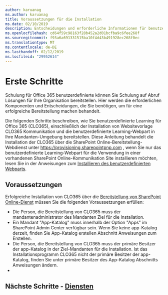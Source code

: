 ```yaml
---
author: karuanag
ms.author: karuanag
title: Voraussetzungen für die Installation
ms.date: 02/10/2019
description: Entscheidungen und erforderliche Informationen für benutzerdefinierte Learning-Installation und Einrichtung
ms.openlocfilehash: cd64f59c98163f28b452a2d01bcfba9c6fee268f
ms.sourcegitcommit: f93a6a691331515ba10f4d43b491928ec268f0ec
ms.translationtype: MT
ms.contentlocale: de-DE
ms.lasthandoff: 02/12/2019
ms.locfileid: "29952614"
---
```

# <a name="getting-started"></a>Erste Schritte

Schulung für Office 365 benutzerdefinierte können Sie Schulung auf Abruf Lösungen für Ihre Organisation bereitstellen.  Hier werden die erforderlichen Komponenten und Entscheidungen, die Sie benötigen, um für eine erfolgreiche Bereitstellung machen behandelt.

Die folgenden Schritte beschreiben, wie Sie benutzerdefinierte Learning für Office 365 (CLO365), einschließlich der Installation von Websitevorlage CLO365 Kommunikation und die benutzerdefinierte Learning-Webpart in Ihre Mandanten-Umgebung bereitstellen. Diese Anleitung behandelt die Installation der CLO365 über die SharePoint Online-Bereitstellung-Webdienst unter https://provisioning.sharepointpnp.com , wenn Sie nur das benutzerdefinierte Learning-Webpart für die Verwendung in einer vorhandenen SharePoint Online-Kommunikation Site installieren möchten, lesen Sie in der Anweisungen zum [Installieren des benutzerdefinierten Webparts](installwebpart.md). 

## <a name="pre-requisites"></a>Voraussetzungen
 
Erfolgreiche Installation von CLO365 über die [Bereitstellung von SharePoint Online-Dienst](https://provisioning.sharepointpnp.com) müssen Sie die folgenden Voraussetzungen erfüllen: 
 
- Die Person, die Bereitstellung von CLO365 muss der mandantenadministrator des Mandanten Ziel für die Installation.  
- Ein Mandant "App-Katalog" muss innerhalb der Option "Apps" im SharePoint Admin Center verfügbar sein. Wenn Sie keine app-Katalog derzeit, finden Sie App-Katalog erstellen Abschnitt Anweisungen zum Erstellen.  
- Die Person, die Bereitstellung von CLO365 muss der primäre Besitzer der app-Katalog in der Ziel-Mandanten für die Installation. Ist das Installationsprogramm CLO365 nicht der primäre Besitzer der app-Katalog, finden Sie unter primäre Besitzer des App-Katalog Abschnitts Anweisungen ändern.  
- 
## <a name="next-steps---service-decisionsservicedecisionsmd"></a>Nächste Schritte - [Diensten](servicedecisions.md)
